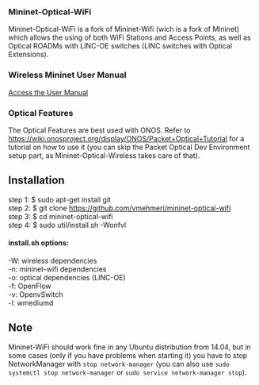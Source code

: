 ### Mininet-Optical-WiFi
Mininet-Optical-WiFi is a fork of Mininet-Wifi (wich is a fork of Mininet) which allows the using of both WiFi Stations and Access Points, as well as Optical ROADMs with LINC-OE switches (LINC switches with Optical Extensions). 

### Wireless Mininet User Manual  
[Access the User Manual](https://github.com/ramonfontes/manual-mininet-wifi/raw/master/mininet-wifi-draft-manual.pdf)

### Optical Features
The Optical Features are best used with ONOS. Refer to https://wiki.onosproject.org/display/ONOS/Packet+Optical+Tutorial for a tutorial on how to use it (you can skip the Packet Optical Dev Environment setup part, as Mininet-Optical-Wireless takes care of that).
  
## Installation  
step 1: $ sudo apt-get install git  
step 2: $ git clone https://github.com/vmehmeri/mininet-optical-wifi  
step 3: $ cd mininet-optical-wifi  
step 4: $ sudo util/install.sh -Wonfvl 
#### install.sh options:   
-W: wireless dependencies   
-n: mininet-wifi dependencies    
-o: optical dependencies (LINC-OE)    
-f: OpenFlow   
-v: OpenvSwitch   
-l: wmediumd   
   
## Note
Mininet-WiFi should work fine in any Ubuntu distribution from 14.04, but in some cases (only if you have problems when starting it) you have to stop NetworkManager with `stop network-manager` (you can also use `sudo systemctl stop network-manager` or `sudo service network-manager stop`).    

